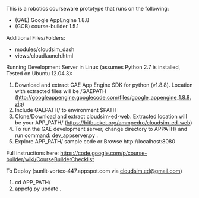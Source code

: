 This is a robotics courseware prototype that runs on the following:

- (GAE) Google AppEngine 1.8.8 
- (GCB) course-builder 1.5.1

Additional Files/Folders:

- modules/cloudsim_dash
- views/cloudlaunch.html

Running Development Server in Linux (assumes Python 2.7 is installed, Tested on Ubuntu 12.04.3):

1. Download and extract GAE App Engine SDK for python (v1.8.8). Location with extracted files will be /GAEPATH (http://googleappengine.googlecode.com/files/google_appengine_1.8.8.zip)
2. Include GAEPATH/ to environment $PATH
3. Clone/Download and extract cloudsim-ed-web. Extracted location will be your APP_PATH/ (https://bitbucket.org/ammpedro/cloudsim-ed-web)
4. To run the GAE development server, change directory to APPATH/ and run command: dev_appserver.py .
5. Explore APP_PATH/ sample code or Browse http://localhost:8080 

Full instructions here: https://code.google.com/p/course-builder/wiki/CourseBuilderChecklist

To Deploy (sunlit-vortex-447.appspot.com via cloudsim.ed@gmail.com)

1. cd APP_PATH/
2. appcfg.py update .
